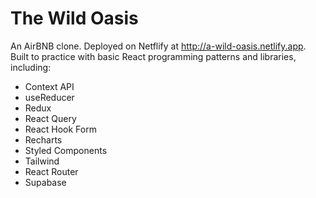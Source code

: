 # The Wild Oasis

An AirBNB clone. Deployed on Netflify at http://a-wild-oasis.netlify.app.
Built to practice with basic React programming patterns and libraries, including:

- Context API
- useReducer
- Redux
- React Query
- React Hook Form
- Recharts
- Styled Components
- Tailwind
- React Router
- Supabase
